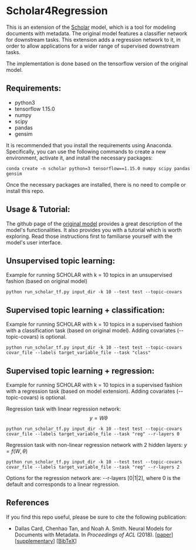 # Scholar4Regression

This is an extension of the [Scholar](https://arxiv.org/abs/1705.09296) model, which is a tool for modeling documents with metadata.
The original model features a classifier network for downstream tasks. This extension adds a regression network to it, in order to allow applications for a wider range of supervised downstream tasks.

The implementation is done based on the tensorflow version of the original model.

## Requirements:

- python3
- tensorflow 1.15.0
- numpy
- scipy
- pandas
- gensim

It is recommended that you install the requirements using Anaconda. Specifically, you can use the following commands to create a new environment, activate it, and install the necessary packages:

`conda create -n scholar python=3 tensorflow==1.15.0 numpy scipy pandas gensim`

Once the necessary packages are installed, there is no need to compile or install this repo.


## Usage & Tutorial:
The github page of the [original model](https://github.com/dallascard/scholar) provides a great description of the model's functionalities. It also provides you with a tutorial which is worth exploring. Read those instructions first to familiarse yourself with the model's user interface.

## Unsupervised topic learning:
Example for running SCHOLAR with k = 10 topics in an unsupervised fashion (based on original model)

`python run_scholar_tf.py input_dir -k 10 --test test --topic-covars`

## Supervised topic learning + classification:
Example for running SCHOLAR with k = 10 topics in a supervised fashion with a classification task (based on original model).
Adding covariates (--topic-covars) is optional.

`python run_scholar_tf.py input_dir -k 10 --test test --topic-covars covar_file --labels target_variable_file --task "class"`

## Supervised topic learning + regression:
Example for running SCHOLAR with k = 10 topics in a supervised fashion with a regression task (based on model extension).
Adding covariates (--topic-covars) is optional.

Regression task with linear regression network: $$y = W\theta$$

`python run_scholar_tf.py input_dir -k 10 --test test --topic-covars covar_file --labels target_variable_file --task "reg" --r-layers 0`

Regression task with non-linear regression network with 2 hidden layers: $y = f(W,\theta)$

`python run_scholar_tf.py input_dir -k 10 --test test --topic-covars covar_file --labels target_variable_file --task "reg" --r-layers 2`

Options for the regression network are:
--r-layers [0|1|2], where 0 is the default and corresponds to a linear regression.



## References

If you find this repo useful, please be sure to cite the following publication:

* Dallas Card, Chenhao Tan, and Noah A. Smith. Neural Models for Documents with Metadata. In *Proceedings of ACL* (2018). [[paper](https://www.cs.cmu.edu/~dcard/resources/ACL_2018_paper.pdf)] [[supplementary](https://www.cs.cmu.edu/~dcard/resources/ACL_2018_supplementary.pdf)] [[BibTeX](https://github.com/dallascard/scholar/blob/master/scholar.bib)]


